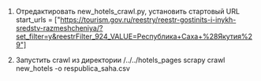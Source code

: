 
1. Отредактировать new_hotels_crawl.py, установить стартовый URL
start_urls = ["https://tourism.gov.ru/reestry/reestr-gostinits-i-inykh-sredstv-razmeshcheniya/?set_filter=y&reestrFilter_924_VALUE=Республика+Саха+%28Якутия%29"]

2. Запустить crawl из директории /../../hotels_pages
scrapy crawl new_hotels -o respublica_saha.csv

